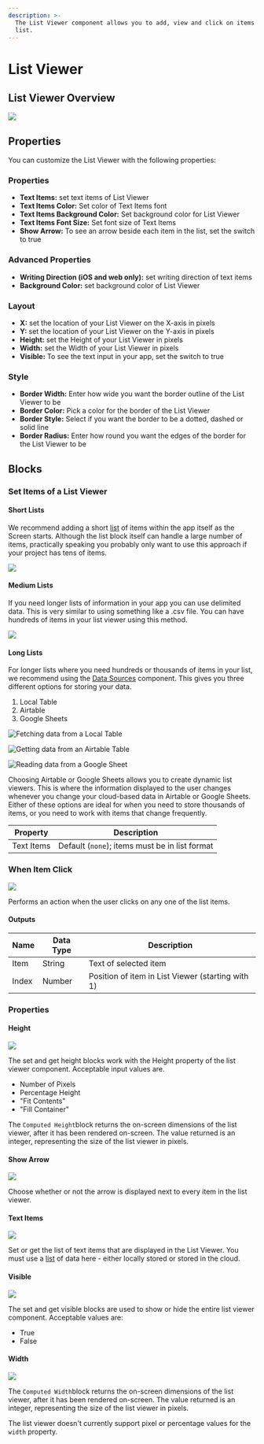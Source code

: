 ```yaml
---
description: >-
  The List Viewer component allows you to add, view and click on items in a
  list.
---
```


# List Viewer

## List Viewer Overview

![](.gitbook/assets/list-viewer-fig-1.png)

## Properties

You can customize the List Viewer with the following properties:

### Properties

* **Text Items:** set text items of List Viewer&#x20;
* **Text Items Color:** Set color of Text Items font
* **Text Items Background Color:** Set background color for List Viewer
* **Text Items Font Size:** Set font size of Text Items
* **Show Arrow:** To see an arrow beside each item in the list, set the switch to true

### Advanced Properties

* **Writing Direction (iOS and web only):** set writing direction of text items
* **Background Color:** set background color of List Viewer&#x20;

### Layout

* **X:** set the location of your List Viewer on the X-axis in pixels
* **Y:** set the location of your List Viewer on the Y-axis in pixels
* **Height:** set the Height of your List Viewer in pixels
* **Width:** set the Width of your List Viewer in pixels
* **Visible:** To see the text input in your app, set the switch to true

### Style

* **Border Width:** Enter how wide you want the border outline of the List Viewer to be
* **Border Color:** Pick a color for the border of the List Viewer
* **Border Style:** Select if you want the border to be a dotted, dashed or solid line
* **Border Radius:** Enter how round you want the edges of the border for the List Viewer to be

## Blocks

### Set Items of a List Viewer

#### Short Lists

We recommend adding a short [list](lists.md) of items within the app itself as the Screen starts. Although the list block itself can handle a large number of items, practically speaking you probably only want to use this approach if your project has tens of items.

![](.gitbook/assets/short\_list.png)

#### Medium Lists

If you need longer lists of information in your app you can use delimited data. This is very similar to using something like a .csv file. You can have hundreds of items in your list viewer using this method.&#x20;

![](.gitbook/assets/medium\_list.png)

#### Long Lists

For longer lists where you need hundreds or thousands of items in your list, we recommend using the [Data Sources](data-sources.md) component. This gives you three different options for storing your data.&#x20;

1. Local Table
2. Airtable
3. Google Sheets

![Fetching data from a Local Table](.gitbook/assets/local-table.png)

![Getting data from an Airtable Table](.gitbook/assets/airtable\_col.png)

![Reading data from a Google Sheet](<.gitbook/assets/spreadsheet (1).png>)

Choosing Airtable or Google Sheets allows you to create dynamic list viewers. This is where the information displayed to the user changes whenever you change your cloud-based data in Airtable or Google Sheets. Either of these options are ideal for when you need to store thousands of items, or you need to work with items that change frequently.&#x20;

| Property   | Description                                    |
| ---------- | ---------------------------------------------- |
| Text Items | Default (`none`); items must be in list format |

### When Item Click

![](.gitbook/assets/select\_from\_lv.png)

Performs an action when the user clicks on any one of the list items.

#### Outputs

| Name  | Data Type | Description                                       |
| ----- | --------- | ------------------------------------------------- |
| Item  | String    | Text of selected item                             |
| Index | Number    | Position of item in List Viewer (starting with 1) |

### Properties

#### Height

![](<.gitbook/assets/height (3).png>)

The set and get height blocks work with the Height property of the list viewer component. Acceptable input values are.&#x20;

* Number of Pixels
* Percentage Height
* "Fit Contents"
* "Fill Container"

The `Computed Height`block returns the on-screen dimensions of the list viewer, after it has been rendered on-screen. The value returned is an integer, representing the size of the list viewer in pixels.

#### Show Arrow

![](.gitbook/assets/show\_arrow.png)

Choose whether or not the arrow is displayed next to every item in the list viewer.

#### Text Items

![](.gitbook/assets/text\_items.png)

Set or get the list of text items that are displayed in the List Viewer. You must use a [list](lists.md) of data here - either locally stored or stored in the cloud.

#### Visible

![](<.gitbook/assets/visible (5).png>)



The set and get visible blocks are used to show or hide the entire list viewer component. Acceptable values are:

* True
* False

#### Width

![](<.gitbook/assets/width (4).png>)

The `Computed Width`block returns the on-screen dimensions of the list viewer, after it has been rendered on-screen. The value returned is an integer, representing the size of the list viewer in pixels.

The list viewer doesn't currently support pixel or percentage values for the `width` property.
